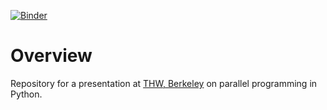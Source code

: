[![Binder](http://mybinder.org/badge.svg)](http://mybinder.org:/repo/remilehe/thw_parallel_python)

# Overview

Repository for a presentation at [THW, Berkeley](http://www.thehackerwithin.org/berkeley/) on parallel programming in Python.

